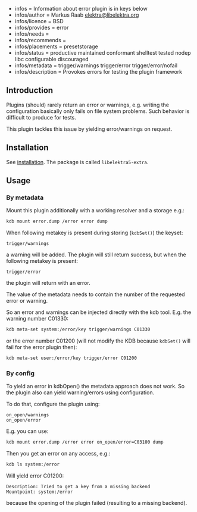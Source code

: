 - infos = Information about error plugin is in keys below
- infos/author = Markus Raab <elektra@libelektra.org>
- infos/licence = BSD
- infos/provides = error
- infos/needs =
- infos/recommends =
- infos/placements = presetstorage
- infos/status = productive maintained conformant shelltest tested nodep libc configurable discouraged
- infos/metadata = trigger/warnings trigger/error trigger/error/nofail
- infos/description = Provokes errors for testing the plugin framework

## Introduction

Plugins (should) rarely return an error or warnings, e.g. writing
the configuration basically only fails on file system problems. Such
behavior is difficult to produce for tests.

This plugin tackles this issue by yielding error/warnings on request.

## Installation

See [installation](/doc/INSTALL.md).
The package is called `libelektra5-extra`.

## Usage

### By metadata

Mount this plugin additionally with a working resolver and a storage
e.g.:

```sh
kdb mount error.dump /error error dump
```

When following metakey is present during storing (`kdbSet()`) the keyset:

```
trigger/warnings
```

a warning will be added. The plugin will still return success, but when
the following metakey is present:

```
trigger/error
```

the plugin will return with an error.

The value of the metadata needs to contain the number of the requested
error or warning.

So an error and warnings can be injected directly with the kdb tool.
E.g. the warning number C01330:

```sh
kdb meta-set system:/error/key trigger/warnings C01330
```

or the error number C01200 (will not modify the KDB because `kdbSet()` will
fail for the error plugin then):

```sh
kdb meta-set user:/error/key trigger/error C01200
```

### By config

To yield an error in kdbOpen() the metadata approach does not work. So
the plugin also can yield warning/errors using configuration.

To do that, configure the plugin using:

```
on_open/warnings
on_open/error
```

E.g. you can use:

```sh
kdb mount error.dump /error error on_open/error=C03100 dump
```

Then you get an error on any access, e.g.:

```sh
kdb ls system:/error
```

Will yield error C01200:

```
Description: Tried to get a key from a missing backend
Mountpoint: system:/error
```

because the opening of the plugin failed (resulting to a missing
backend).
